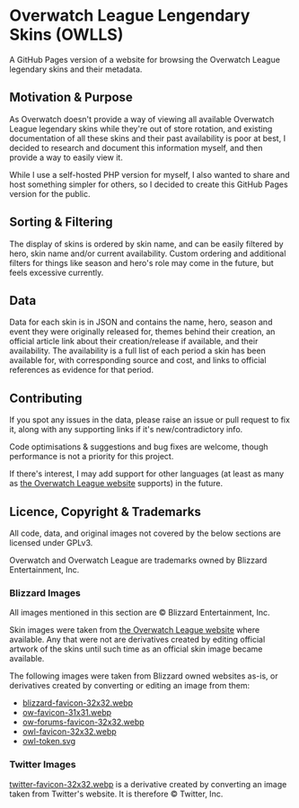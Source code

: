 # Overwatch League Lengendary Skins (OWLLS)
A GitHub Pages version of a website for browsing the Overwatch League legendary skins and their metadata.

## Motivation & Purpose
As Overwatch doesn't provide a way of viewing all available Overwatch League legendary skins while they're out of store rotation, and existing documentation of all these skins and their past availability is poor at best, I decided to research and document this information myself, and then provide a way to easily view it.

While I use a self-hosted PHP version for myself, I also wanted to share and host something simpler for others, so I decided to create this GitHub Pages version for the public.

## Sorting & Filtering
The display of skins is ordered by skin name, and can be easily filtered by hero, skin name and/or current availability. Custom ordering and additional filters for things like season and hero's role may come in the future, but feels excessive currently.

## Data
Data for each skin is in JSON and contains the name, hero, season and event they were originally released for, themes behind their creation, an official article link about their creation/release if available, and their availability. The availability is a full list of each period a skin has been available for, with corresponding source and cost, and links to official references as evidence for that period.

## Contributing
If you spot any issues in the data, please raise an issue or pull request to fix it, along with any supporting links if it's new/contradictory info.

Code optimisations & suggestions and bug fixes are welcome, though performance is not a priority for this project.

If there's interest, I may add support for other languages (at least as many as [the Overwatch League website](https://overwatchleague.com) supports) in the future.

## Licence, Copyright & Trademarks
All code, data, and original images not covered by the below sections are licensed under GPLv3.

Overwatch and Overwatch League are trademarks owned by Blizzard Entertainment, Inc.

### Blizzard Images
All images mentioned in this section are © Blizzard Entertainment, Inc.

Skin images were taken from [the Overwatch League website](https://overwatchleague.com) where available. Any that were not are derivatives created by editing official artwork of the skins until such time as an official skin image became available.

The following images were taken from Blizzard owned websites as-is, or derivatives created by converting or editing an image from them:
* [blizzard-favicon-32x32.webp](/images/blizzard-favicon-32x32.webp)
* [ow-favicon-31x31.webp](/images/ow-favicon-31x31.webp)
* [ow-forums-favicon-32x32.webp](/images/ow-forums-favicon-32x32.webp)
* [owl-favicon-32x32.webp](/images/owl-favicon-32x32.webp)
* [owl-token.svg](/images/owl-token.svg)

### Twitter Images
[twitter-favicon-32x32.webp](/images/twitter-favicon-32x32.webp) is a derivative created by converting an image taken from Twitter's website. It is therefore © Twitter, Inc.